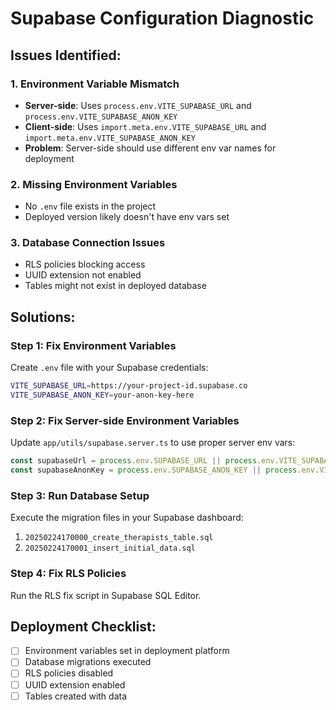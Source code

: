 # Supabase Configuration Diagnostic

## Issues Identified:

### 1. **Environment Variable Mismatch**
- **Server-side**: Uses `process.env.VITE_SUPABASE_URL` and `process.env.VITE_SUPABASE_ANON_KEY`
- **Client-side**: Uses `import.meta.env.VITE_SUPABASE_URL` and `import.meta.env.VITE_SUPABASE_ANON_KEY`
- **Problem**: Server-side should use different env var names for deployment

### 2. **Missing Environment Variables**
- No `.env` file exists in the project
- Deployed version likely doesn't have env vars set

### 3. **Database Connection Issues**
- RLS policies blocking access
- UUID extension not enabled
- Tables might not exist in deployed database

## Solutions:

### Step 1: Fix Environment Variables
Create `.env` file with your Supabase credentials:
```bash
VITE_SUPABASE_URL=https://your-project-id.supabase.co
VITE_SUPABASE_ANON_KEY=your-anon-key-here
```

### Step 2: Fix Server-side Environment Variables
Update `app/utils/supabase.server.ts` to use proper server env vars:
```typescript
const supabaseUrl = process.env.SUPABASE_URL || process.env.VITE_SUPABASE_URL;
const supabaseAnonKey = process.env.SUPABASE_ANON_KEY || process.env.VITE_SUPABASE_ANON_KEY;
```

### Step 3: Run Database Setup
Execute the migration files in your Supabase dashboard:
1. `20250224170000_create_therapists_table.sql`
2. `20250224170001_insert_initial_data.sql`

### Step 4: Fix RLS Policies
Run the RLS fix script in Supabase SQL Editor.

## Deployment Checklist:
- [ ] Environment variables set in deployment platform
- [ ] Database migrations executed
- [ ] RLS policies disabled
- [ ] UUID extension enabled
- [ ] Tables created with data
